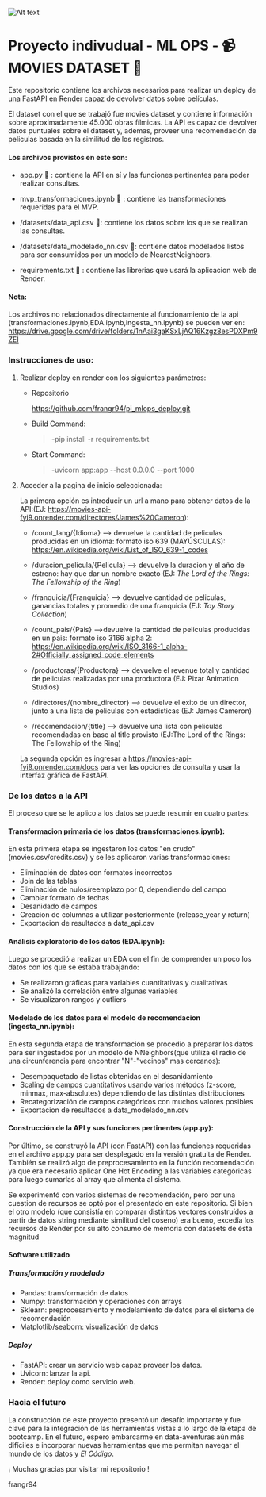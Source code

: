 ![Alt text](https://assets.soyhenry.com/henry-landing/assets/Henry/logo.png)
# Proyecto indivudual - ML OPS - :video_camera: MOVIES DATASET :movie_camera:


Este repositorio contiene los archivos necesarios para realizar un deploy de una FastAPI en Render capaz de devolver datos sobre películas.

El dataset con el que se trabajó fue movies dataset y contiene información sobre aproximadamente 45.000 obras fílmicas.
La API es capaz de devolver datos puntuales sobre el dataset y, ademas, proveer una recomendación de peliculas basada en la similitud de los registros.


#### Los archivos provistos en este son:

* app.py :snake: : contiene la API en sí y las funciones pertinentes para poder realizar consultas.

* mvp_transformaciones.ipynb :closed_book: : contiene las transformaciones requeridas para el MVP.

* /datasets/data_api.csv :pencil:: contiene los datos sobre los que se realizan las consultas.

* /datasets/data_modelado_nn.csv :pencil:: contiene datos modelados listos para ser consumidos por un modelo de NearestNeighbors.

* requirements.txt :scroll: : contiene las librerias que usará la aplicacion web de Render.

#### Nota:
Los archivos no relacionados directamente al funcionamiento de la api (transformaciones.ipynb,EDA.ipynb,ingesta_nn.ipynb) se pueden ver en:
<url>https://drive.google.com/drive/folders/1nAai3gaKSxLjAQ16Kzgz8esPDXPm9ZEI</url>



### Instrucciones de uso:
1) Realizar deploy en render con los siguientes parámetros:

    * Repositorio

        https://github.com/frangr94/pi_mlops_deploy.git

    * Build Command:

        > -pip install -r requirements.txt

    * Start Command:

        > -uvicorn app:app --host 0.0.0.0 --port 1000

2) Acceder a la pagina de inicio seleccionada:

    La primera opción es introducir un url a mano para obtener datos de la API:(EJ: <url>https://movies-api-fyi9.onrender.com/directores/James%20Cameron</url>):

    * /count_lang/{Idioma} --> devuelve la cantidad de peliculas producidas en un idioma: formato iso 639 (MAYÚSCULAS): <url>https://en.wikipedia.org/wiki/List_of_ISO_639-1_codes</url>

    * /duracion_pelicula/{Pelicula} --> devuelve la duracion y el año de estreno: hay que dar un nombre exacto (EJ: _The Lord of the Rings: The Fellowship of the Ring_)

    * /franquicia/{Franquicia} --> devuelve cantidad de peliculas, ganancias totales y promedio de una franquicia (EJ: _Toy Story Collection_)

    * /count_pais/{Pais} -->devuelve la cantidad de peliculas producidas en un pais: formato iso 3166 alpha 2: <url>https://en.wikipedia.org/wiki/ISO_3166-1_alpha-2#Officially_assigned_code_elements</url>

    * /productoras/{Productora} --> devuelve el revenue total y cantidad de peliculas realizadas por una productora (EJ: Pixar Animation Studios)

    * /directores/{nombre_director} --> devuelve el exito de un director, junto a una lista de peliculas con estadisticas (EJ: James Cameron)

    * /recomendacion/{title} --> devuelve una lista con peliculas recomendadas en base al title provisto (EJ:The Lord of the Rings: The Fellowship of the Ring)

    
    
    

    La segunda opción es ingresar a <url>https://movies-api-fyi9.onrender.com/docs</url> para ver las opciones de consulta y usar la interfaz gráfica de FastAPI.





### De los datos a la API

El proceso que se le aplico a los datos se puede resumir en cuatro partes:


#### Transformacion primaria de los datos (transformaciones.ipynb): 
En esta primera etapa se ingestaron los datos "en crudo" (movies.csv/credits.csv) y se les aplicaron varias transformaciones:

* Eliminación de datos con formatos incorrectos
* Join de las tablas
* Eliminación de nulos/reemplazo por 0, dependiendo del campo
* Cambiar formato de fechas
* Desanidado de campos
* Creacion de columnas a utilizar posteriormente (release_year y return)
* Exportacion de resultados a data_api.csv


#### Análisis exploratorio de los datos (EDA.ipynb):
Luego se procedió a realizar un EDA con el fin de comprender un poco los datos con los que se estaba trabajando:

* Se realizaron gráficas para variables cuantitativas y cualitativas
* Se analizó la correlación entre algunas variables
* Se visualizaron rangos y outliers

#### Modelado de los datos para el modelo de recomendacion (ingesta_nn.ipynb):
En esta segunda etapa de transformación se procedio a preparar los datos para ser ingestados por un modelo de NNeighbors(que utiliza el radio de una circunferencia para encontrar "N"-"vecinos" mas cercanos):

* Desempaquetado de listas obtenidas en el desanidamiento
* Scaling de campos cuantitativos usando varios métodos (z-score, minmax, max-absolutes) dependiendo de las distintas distribuciones
* Recategorización de campos categóricos con muchos valores posibles
* Exportacion de resultados a data_modelado_nn.csv

#### Construcción de la API y sus funciones pertinentes (app.py):
Por último, se construyó la API (con FastAPI) con las funciones requeridas en el archivo app.py para ser desplegado en la versión gratuita de Render. También se realizó algo de preprocesamiento en la función recomendación ya que era necesario aplicar One Hot Encoding a las variables categóricas para luego sumarlas al array que alimenta al sistema. 

Se experimentó con varios sistemas de recomendación, pero por una cuestion de recursos se optó por el presentado en este repositorio. Si bien el otro modelo (que consistía en comparar distintos vectores construídos a partir de datos string mediante similitud del coseno) era bueno, excedía los recursos de Render por su alto consumo de memoria con datasets de ésta magnitud

#### Software utilizado

##### Transformación y modelado
* Pandas: transformación de datos
* Numpy: transformación y operaciones con arrays
* Sklearn: preprocesamiento y modelamiento de datos para el sistema de recomendación
* Matplotlib/seaborn: visualización de datos

##### Deploy
* FastAPI: crear un servicio web capaz proveer los datos.
* Uvicorn: lanzar la api.
* Render: deploy como servicio web.



### Hacia el futuro
La construcción de este proyecto presentó un desafío importante y fue clave para la integración de las herramientas vistas a lo largo de la etapa de bootcamp. En el futuro, espero embarcarme en data-aventuras aún más difíciles e incorporar nuevas herramientas que me permitan navegar el mundo de los datos y _El Código_.

¡ Muchas gracias por visitar mi repositorio !

frangr94


